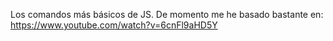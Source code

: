 Los comandos más básicos de JS. De momento me he basado bastante en: https://www.youtube.com/watch?v=6cnFl9aHD5Y
